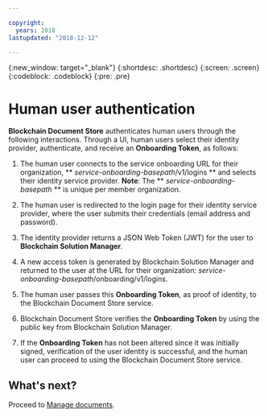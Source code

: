 ```yaml
---

copyright:
  years: 2018
lastupdated: "2018-12-12"

---
```


{:new_window: target="_blank"}
{:shortdesc: .shortdesc}
{:screen: .screen}
{:codeblock: .codeblock}
{:pre: .pre}


# Human user authentication

**Blockchain Document Store** authenticates human users through the following interactions. Through a UI, human users select their identity provider, authenticate, and receive an **Onboarding Token**, as follows:

1. The human user connects to the service onboarding URL for their organization, **  *service-onboarding-basepath*/v1/logins ** and selects their identity service provider. **Note**: The ** *service-onboarding-basepath* ** is unique per member organization.

2. The human user is redirected to the login page for their identity service
provider, where the user submits their credentials (email address and password).

3. The identity provider returns a JSON Web Token (JWT) for the user to **Blockchain Solution Manager**.

4. A new access token is generated by Blockchain Solution Manager and
returned to the user at the URL for their organization: *service-onboarding-basepath*/onboarding/v1/logins.

5. The human user passes this **Onboarding Token**, as proof of identity, to the Blockchain
Document Store service.

6. Blockchain Document Store verifies the **Onboarding Token** by using the public key
from Blockchain Solution Manager.

7. If the **Onboarding Token** has not been altered since it was initially signed,
verification of the user identity is successful, and the human user can proceed to using the
Blockchain Document Store service.

## What's next?
Proceed to [Manage documents](manage-documents.html).
